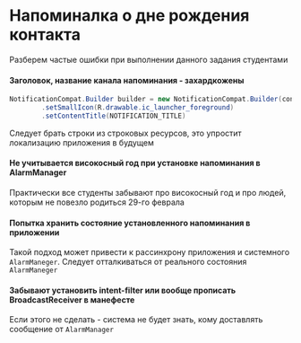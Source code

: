 # Напоминалка о дне рождения контакта
Разберем частые ошибки при выполнении данного задания студентами

#### Заголовок, название канала напоминания - захардкожены
```java
NotificationCompat.Builder builder = new NotificationCompat.Builder(context, CHANNEL_ID)
        .setSmallIcon(R.drawable.ic_launcher_foreground)
        .setContentTitle(NOTIFICATION_TITLE)
```
Следует брать строки из строковых ресурсов, это упростит локализацию приложения в будущем

#### Не учитывается високосный год при установке напоминания в AlarmManager
Практически все студенты забывают про високосный год и про людей, которым не повезло родиться 29-го феврала

#### Попытка хранить состояние установленного напоминания в приложении
Такой подход может привести к рассинхрону приложения и системного `AlarmManeger`. Следует отталкиваться от реального состояния `AlarmManeger`

#### Забывают установить intent-filter или вообще прописать BroadcastReceiver в манефесте
Если этого не сделать - система не будет знать, кому доставлять сообщение от `AlarmManager`